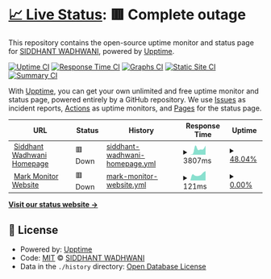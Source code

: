 # [📈 Live Status](https://siddhantw.github.io/siddhantw.github.io): <!--live status--> **🟥 Complete outage**

This repository contains the open-source uptime monitor and status page for [SIDDHANT WADHWANI](https://siddhantwadhwani.com), powered by [Upptime](https://github.com/upptime/upptime).

[![Uptime CI](https://github.com/siddhantw/siddhantw.github.io/workflows/Uptime%20CI/badge.svg)](https://github.com/siddhantw/siddhantw.github.io/actions?query=workflow%3A%22Uptime+CI%22)
[![Response Time CI](https://github.com/siddhantw/siddhantw.github.io/workflows/Response%20Time%20CI/badge.svg)](https://github.com/siddhantw/siddhantw.github.io/actions?query=workflow%3A%22Response+Time+CI%22)
[![Graphs CI](https://github.com/siddhantw/siddhantw.github.io/workflows/Graphs%20CI/badge.svg)](https://github.com/siddhantw/siddhantw.github.io/actions?query=workflow%3A%22Graphs+CI%22)
[![Static Site CI](https://github.com/siddhantw/siddhantw.github.io/workflows/Static%20Site%20CI/badge.svg)](https://github.com/siddhantw/siddhantw.github.io/actions?query=workflow%3A%22Static+Site+CI%22)
[![Summary CI](https://github.com/siddhantw/siddhantw.github.io/workflows/Summary%20CI/badge.svg)](https://github.com/siddhantw/siddhantw.github.io/actions?query=workflow%3A%22Summary+CI%22)

With [Upptime](https://upptime.js.org), you can get your own unlimited and free uptime monitor and status page, powered entirely by a GitHub repository. We use [Issues](https://github.com/siddhantw/siddhantw.github.io/issues) as incident reports, [Actions](https://github.com/siddhantw/siddhantw.github.io/actions) as uptime monitors, and [Pages](https://siddhantw.github.io/siddhantw.github.io) for the status page.

<!--start: status pages-->
<!-- This summary is generated by Upptime (https://github.com/upptime/upptime) -->
<!-- Do not edit this manually, your changes will be overwritten -->
<!-- prettier-ignore -->
| URL | Status | History | Response Time | Uptime |
| --- | ------ | ------- | ------------- | ------ |
| <img alt="" src="https://icons.duckduckgo.com/ip3/siddhantwadhwani.com.ico" height="13"> [Siddhant Wadhwani Homepage](https://siddhantwadhwani.com) | 🟥 Down | [siddhant-wadhwani-homepage.yml](https://github.com/siddhantw/siddhantw.github.io/commits/HEAD/history/siddhant-wadhwani-homepage.yml) | <details><summary><img alt="Response time graph" src="./graphs/siddhant-wadhwani-homepage/response-time-week.png" height="20"> 3807ms</summary><br><a href="https://siddhantw.github.io/siddhantw.github.io/history/siddhant-wadhwani-homepage"><img alt="Response time 3144" src="https://img.shields.io/endpoint?url=https%3A%2F%2Fraw.githubusercontent.com%2Fsiddhantw%2Fsiddhantw.github.io%2FHEAD%2Fapi%2Fsiddhant-wadhwani-homepage%2Fresponse-time.json"></a><br><a href="https://siddhantw.github.io/siddhantw.github.io/history/siddhant-wadhwani-homepage"><img alt="24-hour response time 0" src="https://img.shields.io/endpoint?url=https%3A%2F%2Fraw.githubusercontent.com%2Fsiddhantw%2Fsiddhantw.github.io%2FHEAD%2Fapi%2Fsiddhant-wadhwani-homepage%2Fresponse-time-day.json"></a><br><a href="https://siddhantw.github.io/siddhantw.github.io/history/siddhant-wadhwani-homepage"><img alt="7-day response time 3807" src="https://img.shields.io/endpoint?url=https%3A%2F%2Fraw.githubusercontent.com%2Fsiddhantw%2Fsiddhantw.github.io%2FHEAD%2Fapi%2Fsiddhant-wadhwani-homepage%2Fresponse-time-week.json"></a><br><a href="https://siddhantw.github.io/siddhantw.github.io/history/siddhant-wadhwani-homepage"><img alt="30-day response time 3412" src="https://img.shields.io/endpoint?url=https%3A%2F%2Fraw.githubusercontent.com%2Fsiddhantw%2Fsiddhantw.github.io%2FHEAD%2Fapi%2Fsiddhant-wadhwani-homepage%2Fresponse-time-month.json"></a><br><a href="https://siddhantw.github.io/siddhantw.github.io/history/siddhant-wadhwani-homepage"><img alt="1-year response time 3144" src="https://img.shields.io/endpoint?url=https%3A%2F%2Fraw.githubusercontent.com%2Fsiddhantw%2Fsiddhantw.github.io%2FHEAD%2Fapi%2Fsiddhant-wadhwani-homepage%2Fresponse-time-year.json"></a></details> | <details><summary><a href="https://siddhantw.github.io/siddhantw.github.io/history/siddhant-wadhwani-homepage">48.04%</a></summary><a href="https://siddhantw.github.io/siddhantw.github.io/history/siddhant-wadhwani-homepage"><img alt="All-time uptime 97.49%" src="https://img.shields.io/endpoint?url=https%3A%2F%2Fraw.githubusercontent.com%2Fsiddhantw%2Fsiddhantw.github.io%2FHEAD%2Fapi%2Fsiddhant-wadhwani-homepage%2Fuptime.json"></a><br><a href="https://siddhantw.github.io/siddhantw.github.io/history/siddhant-wadhwani-homepage"><img alt="24-hour uptime 0.00%" src="https://img.shields.io/endpoint?url=https%3A%2F%2Fraw.githubusercontent.com%2Fsiddhantw%2Fsiddhantw.github.io%2FHEAD%2Fapi%2Fsiddhant-wadhwani-homepage%2Fuptime-day.json"></a><br><a href="https://siddhantw.github.io/siddhantw.github.io/history/siddhant-wadhwani-homepage"><img alt="7-day uptime 48.04%" src="https://img.shields.io/endpoint?url=https%3A%2F%2Fraw.githubusercontent.com%2Fsiddhantw%2Fsiddhantw.github.io%2FHEAD%2Fapi%2Fsiddhant-wadhwani-homepage%2Fuptime-week.json"></a><br><a href="https://siddhantw.github.io/siddhantw.github.io/history/siddhant-wadhwani-homepage"><img alt="30-day uptime 88.00%" src="https://img.shields.io/endpoint?url=https%3A%2F%2Fraw.githubusercontent.com%2Fsiddhantw%2Fsiddhantw.github.io%2FHEAD%2Fapi%2Fsiddhant-wadhwani-homepage%2Fuptime-month.json"></a><br><a href="https://siddhantw.github.io/siddhantw.github.io/history/siddhant-wadhwani-homepage"><img alt="1-year uptime 97.49%" src="https://img.shields.io/endpoint?url=https%3A%2F%2Fraw.githubusercontent.com%2Fsiddhantw%2Fsiddhantw.github.io%2FHEAD%2Fapi%2Fsiddhant-wadhwani-homepage%2Fuptime-year.json"></a></details>
| <img alt="" src="https://icons.duckduckgo.com/ip3/markmonitor.com.ico" height="13"> [Mark Monitor Website](https://markmonitor.com) | 🟥 Down | [mark-monitor-website.yml](https://github.com/siddhantw/siddhantw.github.io/commits/HEAD/history/mark-monitor-website.yml) | <details><summary><img alt="Response time graph" src="./graphs/mark-monitor-website/response-time-week.png" height="20"> 121ms</summary><br><a href="https://siddhantw.github.io/siddhantw.github.io/history/mark-monitor-website"><img alt="Response time 112" src="https://img.shields.io/endpoint?url=https%3A%2F%2Fraw.githubusercontent.com%2Fsiddhantw%2Fsiddhantw.github.io%2FHEAD%2Fapi%2Fmark-monitor-website%2Fresponse-time.json"></a><br><a href="https://siddhantw.github.io/siddhantw.github.io/history/mark-monitor-website"><img alt="24-hour response time 127" src="https://img.shields.io/endpoint?url=https%3A%2F%2Fraw.githubusercontent.com%2Fsiddhantw%2Fsiddhantw.github.io%2FHEAD%2Fapi%2Fmark-monitor-website%2Fresponse-time-day.json"></a><br><a href="https://siddhantw.github.io/siddhantw.github.io/history/mark-monitor-website"><img alt="7-day response time 121" src="https://img.shields.io/endpoint?url=https%3A%2F%2Fraw.githubusercontent.com%2Fsiddhantw%2Fsiddhantw.github.io%2FHEAD%2Fapi%2Fmark-monitor-website%2Fresponse-time-week.json"></a><br><a href="https://siddhantw.github.io/siddhantw.github.io/history/mark-monitor-website"><img alt="30-day response time 116" src="https://img.shields.io/endpoint?url=https%3A%2F%2Fraw.githubusercontent.com%2Fsiddhantw%2Fsiddhantw.github.io%2FHEAD%2Fapi%2Fmark-monitor-website%2Fresponse-time-month.json"></a><br><a href="https://siddhantw.github.io/siddhantw.github.io/history/mark-monitor-website"><img alt="1-year response time 112" src="https://img.shields.io/endpoint?url=https%3A%2F%2Fraw.githubusercontent.com%2Fsiddhantw%2Fsiddhantw.github.io%2FHEAD%2Fapi%2Fmark-monitor-website%2Fresponse-time-year.json"></a></details> | <details><summary><a href="https://siddhantw.github.io/siddhantw.github.io/history/mark-monitor-website">0.00%</a></summary><a href="https://siddhantw.github.io/siddhantw.github.io/history/mark-monitor-website"><img alt="All-time uptime 0.00%" src="https://img.shields.io/endpoint?url=https%3A%2F%2Fraw.githubusercontent.com%2Fsiddhantw%2Fsiddhantw.github.io%2FHEAD%2Fapi%2Fmark-monitor-website%2Fuptime.json"></a><br><a href="https://siddhantw.github.io/siddhantw.github.io/history/mark-monitor-website"><img alt="24-hour uptime 0.00%" src="https://img.shields.io/endpoint?url=https%3A%2F%2Fraw.githubusercontent.com%2Fsiddhantw%2Fsiddhantw.github.io%2FHEAD%2Fapi%2Fmark-monitor-website%2Fuptime-day.json"></a><br><a href="https://siddhantw.github.io/siddhantw.github.io/history/mark-monitor-website"><img alt="7-day uptime 0.00%" src="https://img.shields.io/endpoint?url=https%3A%2F%2Fraw.githubusercontent.com%2Fsiddhantw%2Fsiddhantw.github.io%2FHEAD%2Fapi%2Fmark-monitor-website%2Fuptime-week.json"></a><br><a href="https://siddhantw.github.io/siddhantw.github.io/history/mark-monitor-website"><img alt="30-day uptime 0.00%" src="https://img.shields.io/endpoint?url=https%3A%2F%2Fraw.githubusercontent.com%2Fsiddhantw%2Fsiddhantw.github.io%2FHEAD%2Fapi%2Fmark-monitor-website%2Fuptime-month.json"></a><br><a href="https://siddhantw.github.io/siddhantw.github.io/history/mark-monitor-website"><img alt="1-year uptime 0.00%" src="https://img.shields.io/endpoint?url=https%3A%2F%2Fraw.githubusercontent.com%2Fsiddhantw%2Fsiddhantw.github.io%2FHEAD%2Fapi%2Fmark-monitor-website%2Fuptime-year.json"></a></details>

<!--end: status pages-->

[**Visit our status website →**](https://siddhantw.github.io/siddhantw.github.io)

## 📄 License

- Powered by: [Upptime](https://github.com/upptime/upptime)
- Code: [MIT](./LICENSE) © [SIDDHANT WADHWANI](https://siddhantwadhwani.com)
- Data in the `./history` directory: [Open Database License](https://opendatacommons.org/licenses/odbl/1-0/)
